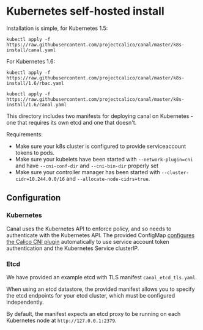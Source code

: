 # Kubernetes self-hosted install

Installation is simple, for Kubernetes 1.5:

```
kubectl apply -f https://raw.githubusercontent.com/projectcalico/canal/master/k8s-install/canal.yaml
```

For Kubernetes 1.6:

```
kubectl apply -f https://raw.githubusercontent.com/projectcalico/canal/master/k8s-install/1.6/rbac.yaml

kubectl apply -f https://raw.githubusercontent.com/projectcalico/canal/master/k8s-install/1.6/canal.yaml
```

This directory includes two manifests for deploying canal on Kubernetes - one that requires its own etcd and one
that doesn't.

Requirements:
- Make sure your k8s cluster is configured to provide serviceaccount tokens to pods.
- Make sure your kubelets have been started with `--network-plugin=cni` and
  have `--cni-conf-dir` and `--cni-bin-dir` properly set
- Make sure your controller manager has been started with `--cluster-cidr=10.244.0.0/16` and `--allocate-node-cidrs=true`.

## Configuration

### Kubernetes

Canal uses the Kubernetes API to enforce policy, and so needs to authenticate with the Kubernetes API.  The provided
ConfigMap [configures the Calico CNI plugin](https://github.com/projectcalico/calico-cni/blob/master/configuration.md#kubernetes-specific)
automatically to use service account token authentication and the Kubernetes Service clusterIP. 

### Etcd

We have provided an example etcd with TLS manifest `canal_etcd_tls.yaml`.

When using an etcd datastore, the provided manifest allows you to specify the etcd endpoints for your etcd cluster,
which must be configured independently.

By default, the manifest expects an etcd proxy to be running on each Kubernetes node at `http://127.0.0.1:2379`.
